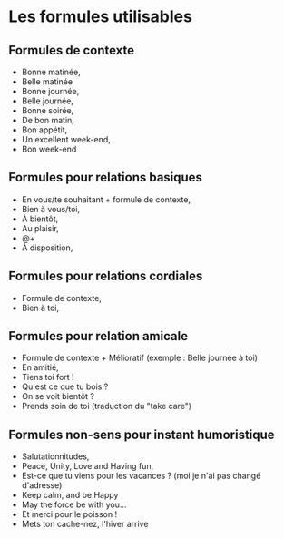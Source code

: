 # Les formules utilisables 

## Formules de contexte
- Bonne matinée, 
- Belle matinée
- Bonne journée, 
- Belle journée, 
- Bonne soirée, 
- De bon matin, 
- Bon appétit,
- Un excellent week-end,
- Bon week-end

## Formules pour relations basiques 
- En vous/te souhaitant + formule de contexte, 
- Bien à vous/toi, 
- À bientôt,
- Au plaisir,
- @+
- À disposition,


## Formules pour relations cordiales
- Formule de contexte, 
- Bien à toi, 


## Formules pour relation amicale
- Formule de contexte + Mélioratif (exemple : Belle journée à toi) 
- En amitié, 
- Tiens toi fort !
- Qu'est ce que tu bois ?
- On se voit bientôt ?
- Prends soin de toi (traduction du "take care")


## Formules non-sens pour instant humoristique
- Salutationnitudes, 
- Peace, Unity, Love and Having fun,
- Est-ce que tu viens pour les vacances ? (moi je n'ai pas changé d'adresse)
- Keep calm, and be Happy
- May the force be with you...
- Et merci pour le poisson !
- Mets ton cache-nez, l'hiver arrive
